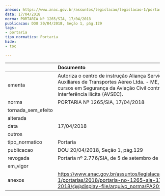 ```yaml
---
anexos: https://www.anac.gov.br/assuntos/legislacao/legislacao-1/portarias/2018/portaria-no-1265-sia-17-04-2018/@@display-file/arquivo_norma/PA2018-1265.pdf
data: 17/04/2018
norma: PORTARIA Nº 1265/SIA, 17/04/2018
publicacao: DOU 20/04/2018, Seção 1, pág.129
tags:
- portaria
tipo_normatico: Portaria
hide: 
- toc 
 
---
```


|                    | Documento                                                                                                                                                                                  |
|:-------------------|:-------------------------------------------------------------------------------------------------------------------------------------------------------------------------------------------|
| ementa             | Autoriza o centro de instrução Aliança Serviços Auxiliares de Transportes Aéreo Ltda. - ME, a ministrar cursos em Segurança da Aviação Civil contra Atos de Interferência Ilícita (AVSEC). |
| norma              | PORTARIA Nº 1265/SIA, 17/04/2018                                                                                                                                                           |
| tornada_sem_efeito |                                                                                                                                                                                            |
| alterada           |                                                                                                                                                                                            |
| data               | 17/04/2018                                                                                                                                                                                 |
| outros             |                                                                                                                                                                                            |
| tipo_normatico     | Portaria                                                                                                                                                                                   |
| publicacao         | DOU 20/04/2018, Seção 1, pág.129                                                                                                                                                           |
| revogada           | Portaria nº 2.776/SIA, de 5 de setembro de 2019.                                                                                                                                           |
| em_vigor           |                                                                                                                                                                                            |
| anexos             | https://www.anac.gov.br/assuntos/legislacao/legislacao-1/portarias/2018/portaria-no-1265-sia-17-04-2018/@@display-file/arquivo_norma/PA2018-1265.pdf                                       |